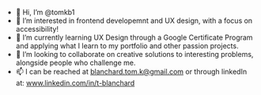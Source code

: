 - 👋 Hi, I’m @tomkb1
- 👀 I’m interested in frontend developemnt and UX design, with a focus on accessibility!
- 🌱 I’m currently learning UX Design through a Google Certificate Program and applying what I learn to my portfolio and other passion projects.
- 💞️ I’m looking to collaborate on creative solutions to interesting problems, alongside people who challenge me.
- 📫 I can be reached at blanchard.tom.k@gmail.com or through linkedIn at: www.linkedin.com/in/t-blanchard

<!---
tomkb1/tomkb1 is a ✨ special ✨ repository because its `README.md` (this file) appears on your GitHub profile.
You can click the Preview link to take a look at your changes.
--->
